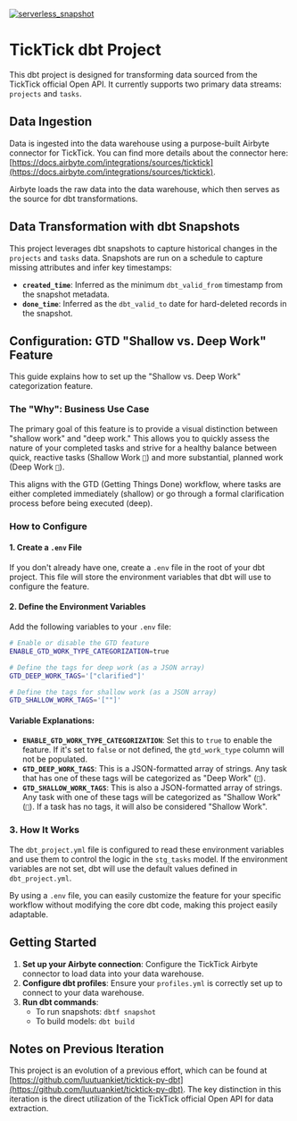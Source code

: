 [![serverless_snapshot](https://github.com/luutuankiet/ticktick_dbt/actions/workflows/serverless_snapshot.yml/badge.svg)](https://github.com/luutuankiet/ticktick_dbt/actions/workflows/serverless_snapshot.yml)
# TickTick dbt Project

This dbt project is designed for transforming data sourced from the TickTick official Open API. It currently supports two primary data streams: `projects` and `tasks`.

## Data Ingestion

Data is ingested into the data warehouse using a purpose-built Airbyte connector for TickTick. You can find more details about the connector here: [https://docs.airbyte.com/integrations/sources/ticktick](https://docs.airbyte.com/integrations/sources/ticktick).

Airbyte loads the raw data into the data warehouse, which then serves as the source for dbt transformations.

## Data Transformation with dbt Snapshots

This project leverages dbt snapshots to capture historical changes in the `projects` and `tasks` data. Snapshots are run on a schedule to capture missing attributes and infer key timestamps:

*   **`created_time`**: Inferred as the minimum `dbt_valid_from` timestamp from the snapshot metadata.
*   **`done_time`**: Inferred as the `dbt_valid_to` date for hard-deleted records in the snapshot.

## Configuration: GTD "Shallow vs. Deep Work" Feature

This guide explains how to set up the "Shallow vs. Deep Work" categorization feature.

### The "Why": Business Use Case

The primary goal of this feature is to provide a visual distinction between "shallow work" and "deep work." This allows you to quickly assess the nature of your completed tasks and strive for a healthy balance between quick, reactive tasks (Shallow Work `🧃`) and more substantial, planned work (Deep Work `🥩`).

This aligns with the GTD (Getting Things Done) workflow, where tasks are either completed immediately (shallow) or go through a formal clarification process before being executed (deep).

### How to Configure

#### 1. Create a `.env` File

If you don't already have one, create a `.env` file in the root of your dbt project. This file will store the environment variables that dbt will use to configure the feature.

#### 2. Define the Environment Variables

Add the following variables to your `.env` file:

```bash
# Enable or disable the GTD feature
ENABLE_GTD_WORK_TYPE_CATEGORIZATION=true

# Define the tags for deep work (as a JSON array)
GTD_DEEP_WORK_TAGS='["clarified"]'

# Define the tags for shallow work (as a JSON array)
GTD_SHALLOW_WORK_TAGS='[""]'
```

#### Variable Explanations:

*   **`ENABLE_GTD_WORK_TYPE_CATEGORIZATION`**: Set this to `true` to enable the feature. If it's set to `false` or not defined, the `gtd_work_type` column will not be populated.
*   **`GTD_DEEP_WORK_TAGS`**: This is a JSON-formatted array of strings. Any task that has one of these tags will be categorized as "Deep Work" (`🥩`).
*   **`GTD_SHALLOW_WORK_TAGS`**: This is also a JSON-formatted array of strings. Any task with one of these tags will be categorized as "Shallow Work" (`🧃`). If a task has no tags, it will also be considered "Shallow Work".

### 3. How It Works

The `dbt_project.yml` file is configured to read these environment variables and use them to control the logic in the `stg_tasks` model. If the environment variables are not set, dbt will use the default values defined in `dbt_project.yml`.

By using a `.env` file, you can easily customize the feature for your specific workflow without modifying the core dbt code, making this project easily adaptable.

## Getting Started

1.  **Set up your Airbyte connection**: Configure the TickTick Airbyte connector to load data into your data warehouse.
2.  **Configure dbt profiles**: Ensure your `profiles.yml` is correctly set up to connect to your data warehouse.
3.  **Run dbt commands**:
    *   To run snapshots: `dbtf snapshot`
    *   To build models: `dbt build`

## Notes on Previous Iteration

This project is an evolution of a previous effort, which can be found at [https://github.com/luutuankiet/ticktick-py-dbt](https://github.com/luutuankiet/ticktick-py-dbt). The key distinction in this iteration is the direct utilization of the TickTick official Open API for data extraction.
